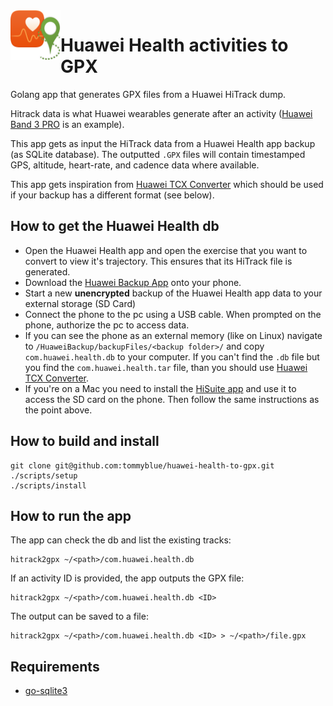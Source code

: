 <img align="left" width="80" height="80" src="./hitrack2gpx.png" alt="Huawei Health activities to GPX">

# Huawei Health activities to GPX

Golang app that generates GPX files from a Huawei HiTrack dump.

Hitrack data is what Huawei wearables generate after an activity ([Huawei Band 3 PRO](https://consumer.huawei.com/en/wearables/band3-pro/) is an example).

This app gets as input the HiTrack data from a Huawei Health app backup (as SQLite database).
The outputted `.GPX` files will contain timestamped GPS, altitude, heart-rate, and cadence data where available.

This app gets inspiration from [Huawei TCX Converter](https://github.com/aricooperdavis/Huawei-TCX-Converter) which should be used if your backup has a different format (see below).

## How to get the Huawei Health db

- Open the Huawei Health app and open the exercise that you want to convert to view it's trajectory. This ensures that its HiTrack file is generated.
- Download the [Huawei Backup App](https://play.google.com/store/apps/details?id=com.huawei.KoBackup&hl=en_GB) onto your phone.
- Start a new **unencrypted** backup of the Huawei Health app data to your external storage (SD Card)
- Connect the phone to the pc using a USB cable. When prompted on the phone, authorize the pc to access data.
- If you can see the phone as an external memory (like on Linux) navigate to `/HuaweiBackup/backupFiles/<backup folder>/` and copy `com.huawei.health.db` to your computer. If you can't find the `.db` file but you find the `com.huawei.health.tar` file, than you should use [Huawei TCX Converter](https://github.com/aricooperdavis/Huawei-TCX-Converter).
- If you're on a Mac you need to install the [HiSuite app](https://consumer.huawei.com/en/support/hisuite/) and use it to access the SD card on the phone. Then follow the same instructions as the point above.

## How to build and install

```
git clone git@github.com:tommyblue/huawei-health-to-gpx.git
./scripts/setup
./scripts/install
```

## How to run the app

The app can check the db and list the existing tracks:

```
hitrack2gpx ~/<path>/com.huawei.health.db
```

If an activity ID is provided, the app outputs the GPX file:

```
hitrack2gpx ~/<path>/com.huawei.health.db <ID>
```

The output can be saved to a file:

```
hitrack2gpx ~/<path>/com.huawei.health.db <ID> > ~/<path>/file.gpx
```

## Requirements

* [go-sqlite3](https://github.com/mattn/go-sqlite3)
